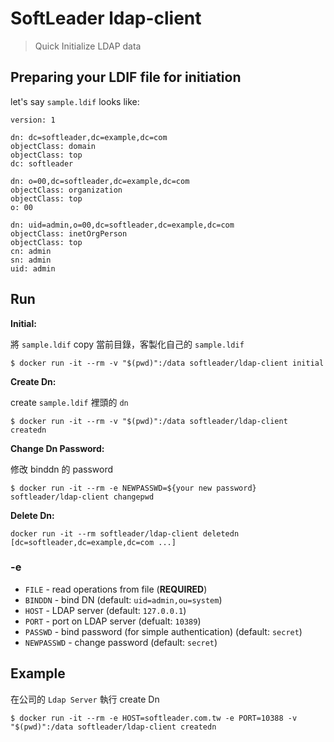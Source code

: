 # SoftLeader ldap-client

>  Quick Initialize LDAP data

## Preparing your LDIF file for initiation 

let's say `sample.ldif` looks like:

```ld
version: 1

dn: dc=softleader,dc=example,dc=com
objectClass: domain
objectClass: top
dc: softleader

dn: o=00,dc=softleader,dc=example,dc=com
objectClass: organization
objectClass: top
o: 00

dn: uid=admin,o=00,dc=softleader,dc=example,dc=com
objectClass: inetOrgPerson
objectClass: top
cn: admin
sn: admin
uid: admin
```

## Run

**Initial:**

將 `sample.ldif` copy 當前目錄，客製化自己的 `sample.ldif`

```shell
$ docker run -it --rm -v "$(pwd)":/data softleader/ldap-client initial
```

**Create Dn:**

create `sample.ldif` 裡頭的 `dn`

```shell
$ docker run -it --rm -v "$(pwd)":/data softleader/ldap-client createdn
```

**Change Dn Password:**

修改 binddn 的 password

```shell
$ docker run -it --rm -e NEWPASSWD=${your new password} softleader/ldap-client changepwd
```

**Delete Dn:**

```shell
docker run -it --rm softleader/ldap-client deletedn [dc=softleader,dc=example,dc=com ...]
```

### -e

- `FILE` - read operations from file (**REQUIRED**)
- `BINDDN` - bind DN (default: `uid=admin,ou=system`)
- `HOST` - LDAP server (default: `127.0.0.1`)
- `PORT` - port on LDAP server (defualt: `10389`)
- `PASSWD` - bind password (for simple authentication) (default: `secret`)
- `NEWPASSWD` - change password (default: `secret`)

## Example

在公司的 `Ldap Server` 執行 create Dn

```shell
$ docker run -it --rm -e HOST=softleader.com.tw -e PORT=10388 -v "$(pwd)":/data softleader/ldap-client createdn
```


